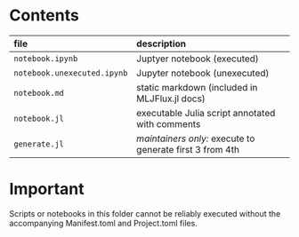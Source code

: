 # Contents

| file                        | description                                              |
|:----------------------------|:---------------------------------------------------------|
| `notebook.ipynb`            | Juptyer notebook (executed)                              |
| `notebook.unexecuted.ipynb` | Jupyter notebook (unexecuted)                            |
| `notebook.md`               | static markdown (included in MLJFlux.jl docs)            |
| `notebook.jl`               | executable Julia script annotated with comments          |
| `generate.jl`               | *maintainers only:* execute to generate first 3 from 4th |


# Important 

Scripts or notebooks in this folder cannot be reliably executed without the accompanying
Manifest.toml and Project.toml files.
